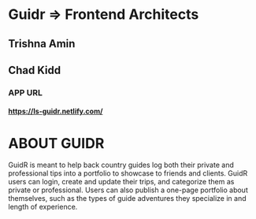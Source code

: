 # Guidr => Frontend Architects

## Trishna Amin

## Chad Kidd

### APP URL

#### https://ls-guidr.netlify.com/

# ABOUT GUIDR

GuidR is meant to help back country guides log both their private and professional tips into a portfolio to showcase to friends and clients. GuidR users can login, create and update their trips, and categorize them as private or professional. Users can also publish a one-page portfolio about themselves, such as the types of guide adventures they specialize in and length of experience.

